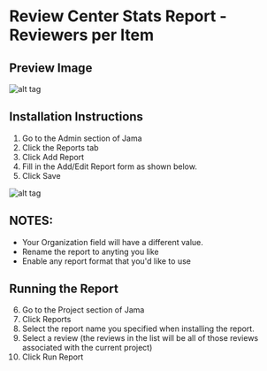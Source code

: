 # Review Center Stats Report - Reviewers per Item
## Preview Image
![alt tag](https://github.com/jamasoftware-ps/Community-Reports/blob/master/Review%20Center%20Reports/Review%20Stats%20-%20Reviewers%20per%20item/preview.png)

## Installation Instructions
1. Go to the Admin section of Jama
2. Click the Reports tab
3. Click Add Report
4. Fill in the Add/Edit Report form as shown below.
5. Click Save

![alt tag](https://github.com/jamasoftware-ps/Community-Reports/blob/master/Review%20Center%20Reports/Review%20Stats%20-%20Reviewers%20per%20item/config.png)

## NOTES: 
- Your Organization field will have a different value.  
- Rename the report to anyting you like
- Enable any report format that you'd like to use

## Running the Report
6. Go to the Project section of Jama
7. Click Reports
8. Select the report name you specified when installing the report.
9. Select a review (the reviews in the list will be all of those reviews associated with the current project)
9. Click Run Report
